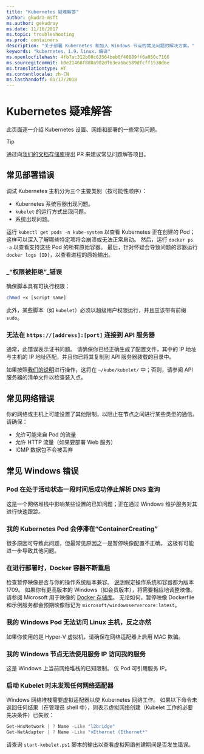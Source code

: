 ```yaml
---
title: "Kubernetes 疑难解答"
author: gkudra-msft
ms.author: gekudray
ms.date: 11/16/2017
ms.topic: troubleshooting
ms.prod: containers
description: "关于部署 Kubernetes 和加入 Windows 节点的常见问题的解决方案。"
keywords: "kubernetes，1.9，linux，编译"
ms.openlocfilehash: 4fb7ac312b08c63564beb0f40889ff6a050c7166
ms.sourcegitcommit: b0e21468f880a902df63ea6bc589dfcff1530d6e
ms.translationtype: HT
ms.contentlocale: zh-CN
ms.lasthandoff: 01/17/2018
---
```

# <a name="troubleshooting-kubernetes"></a>Kubernetes 疑难解答 #
此页面逐一介绍 Kubernetes 设置、网络和部署的一些常见问题。

> [!tip]
> 通过向[我们的文档存储库](https://github.com/MicrosoftDocs/Virtualization-Documentation/)提出 PR 来建议常见问题解答项目。


## <a name="common-deployment-errors"></a>常见部署错误 ##
调试 Kubernetes 主机分为三个主要类别（按可能性顺序）：

  - Kubernetes 系统容器出现问题。
  - `kubelet` 的运行方式出现问题。
  - 系统出现问题。


运行 `kubectl get pods -n kube-system` 以查看 Kubernetes 正在创建的 Pod；这样可以深入了解哪些特定项将会崩溃或无法正常启动。 然后，运行 `docker ps -a` 以查看支持这些 Pod 的所有原始容器。 最后，针对怀疑会导致问题的容器运行 `docker logs [ID]`，以查看进程的原始输出。


### <a name="permission-denied-errors"></a>_“权限被拒绝”_错误 ###
确保脚本具有可执行权限：

```bash
chmod +x [script name]
```

此外，某些脚本（如 `kubelet`）必须以超级用户权限运行，并且应该带有前缀 `sudo`。


### <a name="cannot-connect-to-the-api-server-at-httpsaddressport"></a>无法在 `https://[address]:[port]` 连接到 API 服务器 ###
通常，此错误表示证书问题。 请确保你已经正确生成了配置文件，其中的 IP 地址与主机的 IP 地址匹配，并且你已将其复制到 API 服务器装载的目录中。

如果按照[我们的说明](./creating-a-linux-master)进行操作，这将在 `~/kube/kubelet/` 中；否则，请参阅 API 服务器的清单文件以检查装入点。


## <a name="common-networking-errors"></a>常见网络错误 ##
你的网络或主机上可能设置了其他限制，以阻止在节点之间进行某些类型的通信。 请确保：

  - 允许可能来自 Pod 的流量
  - 允许 HTTP 流量（如果要部署 Web 服务）
  - ICMP 数据包不会被丢弃


<!-- ### My Linux node cannot ping my Windows pods ### -->

## <a name="common-windows-errors"></a>常见 Windows 错误 ##

### <a name="pods-stop-resolving-dns-queries-successfully-after-some-time-alive"></a>Pod 在处于活动状态一段时间后成功停止解析 DNS 查询 ###
这是一个网络堆栈中影响某些设置的已知问题；正在通过 Windows 维护服务对其进行快速跟踪。


### <a name="my-kubernetes-pods-are-stuck-at-containercreating"></a>我的 Kubernetes Pod 会停滞在“ContainerCreating” ###
很多原因可导致此问题，但最常见原因之一是暂停映像配置不正确。 这极有可能进一步导致其他问题。


### <a name="when-deploying-docker-containers-keep-restarting"></a>在进行部署时，Docker 容器不断重启 ###
检查暂停映像是否与你的操作系统版本兼容。 [说明](./getting-started-kubernetes-windows.md)假定操作系统和容器都为版本 1709。 如果你有更高版本的 Windows（如会员版本），将需要相应地调整映像。 请参阅 Microsoft 用于映像的 [Docker 存储库](https://hub.docker.com/u/microsoft/)。 无论如何，暂停映像 Dockerfile 和示例服务都会预期映像标记为 `microsoft/windowsservercore:latest`。


### <a name="my-windows-pods-cannot-access-the-linux-master-or-vice-versa"></a>我的 Windows Pod 无法访问 Linux 主机，反之亦然 ###
如果你使用的是 Hyper-V 虚拟机，请确保在网络适配器上启用 MAC 欺骗。


### <a name="my-windows-node-cannot-access-my-services-using-the-service-ip"></a>我的 Windows 节点无法使用服务 IP 访问我的服务 ###
这是 Windows 上当前网络堆栈的已知限制。 仅 Pod 可引用服务 IP。


### <a name="no-network-adapter-is-found-when-starting-kubelet"></a>启动 Kubelet 时未发现任何网络适配器 ###
Windows 网络堆栈需要虚拟适配器以使 Kubernetes 网络工作。 如果以下命令未返回任何结果（在管理员 shell 中），则表示虚拟网络创建（Kubelet 工作的必要先决条件）已失败：

```powershell
Get-HnsNetwork | ? Name -Like "l2bridge"
Get-NetAdapter | ? Name -Like "vEthernet (Ethernet*"
```

请查询 `start-kubelet.ps1` 脚本的输出以查看虚拟网络创建期间是否发生错误。

